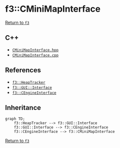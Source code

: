 # f3::CMiniMapInterface

[Return to `f3`](/docs/f3.md)

## C++

- [`CMiniMapInterface.hpp`](/src/f3/CMiniMapInterface.hpp)
- [`CMiniMapInterface.cpp`](/src/f3/CMiniMapInterface.cpp)

## References

- [`f3::HeapTracker`](/docs/f3/HeapTracker.md)
- [`f3::GUI::Interface`](/docs/f3/GUI/Interface.md)
- [`f3::CEngineInterface`](/docs/f3/CEngineInterface.md)

## Inheritance

```mermaid
graph TD;
    f3::HeapTracker --> f3::GUI::Interface
    f3::GUI::Interface --> f3::CEngineInterface
    f3::CEngineInterface --> f3::CMiniMapInterface
```

[Return to `f3`](/docs/f3.md)